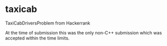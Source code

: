# taxicab
TaxiCabDriversProblem from Hackerrank


At the time of submission this was the only non-C++ submission which was accepted within the time limits.
